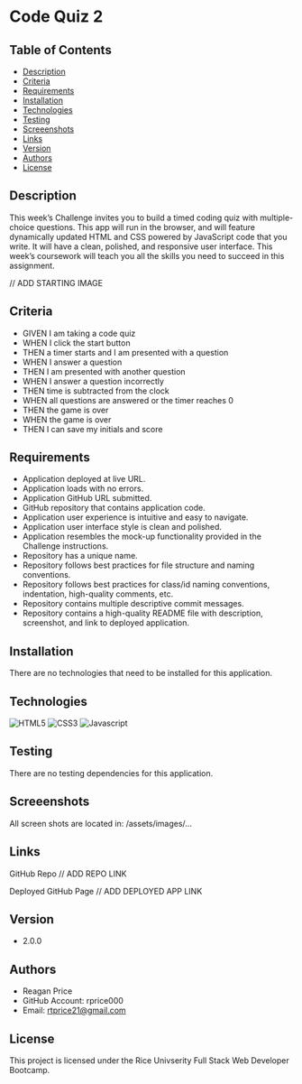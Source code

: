 # Code Quiz 2

## Table of Contents
* [Description](#description)
* [Criteria](#criteria)
* [Requirements](#requirements)
* [Installation](#installation)
* [Technologies](#technologies)
* [Testing](#testing)
* [Screeenshots](#screenshots)
* [Links](#links)
* [Version](#version)
* [Authors](#authors)
* [License](#license)


## Description
This week’s Challenge invites you to build a timed coding quiz with multiple-choice questions. This app will run in the browser, and will feature dynamically updated HTML and CSS powered by JavaScript code that you write. It will have a clean, polished, and responsive user interface. This week’s coursework will teach you all the skills you need to succeed in this assignment.

// ADD STARTING IMAGE

## Criteria
 - GIVEN I am taking a code quiz
 - WHEN I click the start button
 - THEN a timer starts and I am presented with a question
 - WHEN I answer a question
 - THEN I am presented with another question
 - WHEN I answer a question incorrectly
 - THEN time is subtracted from the clock
 - WHEN all questions are answered or the timer reaches 0
 - THEN the game is over
 - WHEN the game is over
 - THEN I can save my initials and score

## Requirements
 - Application deployed at live URL.
 - Application loads with no errors.
 - Application GitHub URL submitted.
 - GitHub repository that contains application code.
 - Application user experience is intuitive and easy to navigate.
 - Application user interface style is clean and polished.
 - Application resembles the mock-up functionality provided in the Challenge instructions.
 - Repository has a unique name.
 - Repository follows best practices for file structure and naming conventions.
 - Repository follows best practices for class/id naming conventions, indentation, high-quality comments, etc.
 - Repository contains multiple descriptive commit messages.
 - Repository contains a high-quality README file with description, screenshot, and link to deployed application.

## Installation
There are no technologies that need to be installed for this application.

## Technologies
![HTML5](https://img.shields.io/badge/-HTML5-cf250e?logo=html5&logoColor=white&style=plastic)
![CSS3](https://img.shields.io/badge/-CSS3-0817e2?logo=css3&logoColor=white&style=plastic)
![Javascript](https://img.shields.io/badge/-Javascript-F7DF1E?logo=javascript&logoColor=black&style=plastic)

## Testing
There are no testing dependencies for this application.

## Screeenshots
All screen shots are located in: /assets/images/...

## Links
GitHub Repo
// ADD REPO LINK

Deployed GitHub Page
// ADD DEPLOYED APP LINK

## Version
- 2.0.0

## Authors
- Reagan Price
- GitHub Account: rprice000
- Email: rtprice21@gmail.com

## License
This project is licensed under the Rice Univserity Full Stack Web Developer Bootcamp.